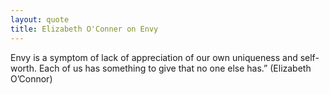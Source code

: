 ```yaml
---
layout: quote
title: Elizabeth O'Conner on Envy
---
```


Envy is a symptom of lack of appreciation of our own uniqueness and self-worth. Each of us has something to give that no one else has.” (Elizabeth O’Connor)